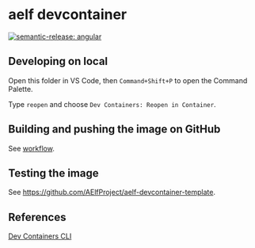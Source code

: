 # aelf devcontainer

[![semantic-release: angular](https://img.shields.io/badge/semantic--release-angular-e10079?logo=semantic-release)](https://github.com/semantic-release/semantic-release)

## Developing on local

Open this folder in VS Code, then `Command+Shift+P` to open the Command Palette.

Type `reopen` and choose `Dev Containers: Reopen in Container`.

## Building and pushing the image on GitHub

See [workflow](.github/workflows/main.yml).

## Testing the image

See https://github.com/AElfProject/aelf-devcontainer-template.

## References

[Dev Containers CLI](https://github.com/devcontainers/cli)
